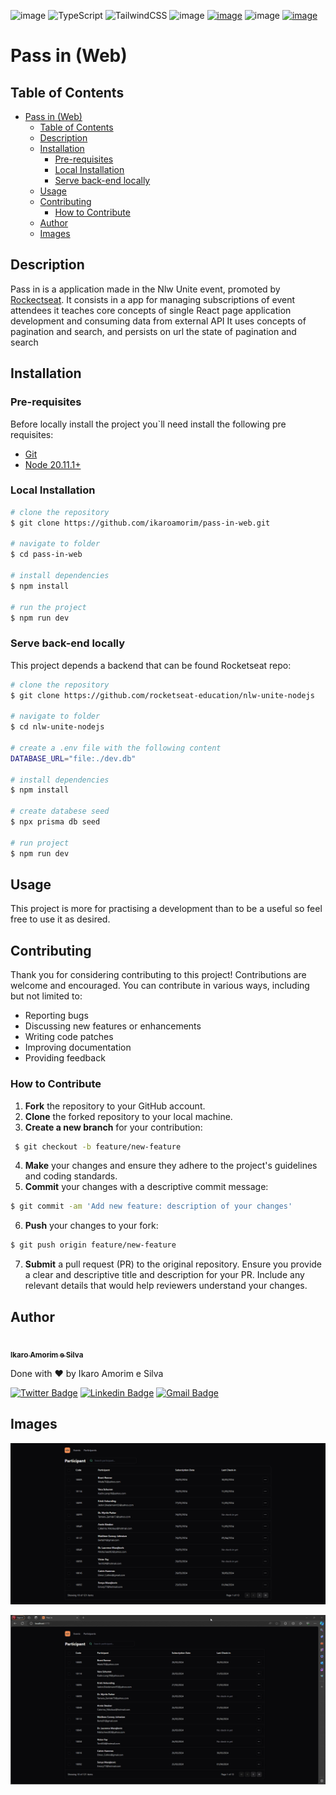 ![image](https://img.shields.io/badge/React-20232A?style=for-the-badge&logo=react&logoColor=61DAFB)
![TypeScript](https://img.shields.io/badge/typescript-%23007ACC.svg?style=for-the-badge&logo=typescript&logoColor=white)
![TailwindCSS](https://img.shields.io/badge/tailwindcss-%2338B2AC.svg?style=for-the-badge&logo=tailwind-css&logoColor=white)
![image](https://img.shields.io/github/repo-size/ikaroamorim/pass-in-web)
[![image](https://img.shields.io/github/last-commit/ikaroamorim/pass-in-web)](https://github.com/ikaroamorim/pass-in-web/commits/master)
![image](https://img.shields.io/badge/license-MIT-brightgreen)
[![image](https://img.shields.io/github/stars/ikaroamorim/pass-in-web?style=social)](https://github.com/ikaroamorim/pass-in-web/stargazers)

# Pass in (Web)

## Table of Contents

- [Pass in (Web)](#pass-in-web)
  - [Table of Contents](#table-of-contents)
  - [Description](#description)
  - [Installation](#installation)
    - [Pre-requisites](#pre-requisites)
    - [Local Installation](#local-installation)
    - [Serve back-end locally](#serve-back-end-locally)
  - [Usage](#usage)
  - [Contributing](#contributing)
    - [How to Contribute](#how-to-contribute)
  - [Author](#author)
  - [Images](#images)


## Description 
Pass in is a application made in the Nlw Unite event, promoted by [Rockectseat](https://www.rocketseat.com.br/).
It consists in a app for managing subscriptions of event attendees it teaches core concepts of single React page application development and consuming data from external API
It uses concepts of pagination and search, and persists on url the state of pagination and search


## Installation

### Pre-requisites

Before locally install the project you`ll need install the following pre requisites:
- [Git](https://git-scm.com)
- [Node 20.11.1+](https://nodejs.org/en/)

### Local Installation

```bash
# clone the repository
$ git clone https://github.com/ikaroamorim/pass-in-web.git

# navigate to folder
$ cd pass-in-web

# install dependencies
$ npm install

# run the project
$ npm run dev
```

### Serve back-end locally

This project depends a backend that can be found Rocketseat repo:
```bash
# clone the repository
$ git clone https://github.com/rocketseat-education/nlw-unite-nodejs

# navigate to folder
$ cd nlw-unite-nodejs

# create a .env file with the following content
DATABASE_URL="file:./dev.db"

# install dependencies
$ npm install

# create databese seed
$ npx prisma db seed

# run project
$ npm run dev
```

## Usage

This project is more for practising a development than to be a useful so feel free to use it as desired.

## Contributing

Thank you for considering contributing to this project! Contributions are welcome and encouraged. You can contribute in various ways, including but not limited to:

- Reporting bugs
- Discussing new features or enhancements
- Writing code patches
- Improving documentation
- Providing feedback

### How to Contribute

1. **Fork** the repository to your GitHub account.
2. **Clone** the forked repository to your local machine.
3. **Create a new branch** for your contribution:
  ```bash
   $ git checkout -b feature/new-feature
  ```
4. **Make** your changes and ensure they adhere to the project's guidelines and coding standards.
5. **Commit** your changes with a descriptive commit message:
  ```bash
  $ git commit -am 'Add new feature: description of your changes'
  ```
6. **Push** your changes to your fork:
  ```bash
  $ git push origin feature/new-feature
  ```
7. **Submit** a pull request (PR) to the original repository. Ensure you provide a clear and descriptive title and description for your PR. Include any relevant details that would help reviewers understand your changes.


## Author
<a href="https://www.linkedin.com/in/ikaroamorimesilva/">
 <img style="borderRadius: 50%;" src="https://github.com/ikaroamorim.png" width="100px;" alt=""/>
 <br />
 <sub><b>Ikaro Amorim e Silva</b></sub>
 </a>

Done with ❤️ by Ikaro Amorim e Silva

[![Twitter Badge](https://img.shields.io/badge/-@ikaroamorim-1ca0f1?style=flat-square&labelColor=1ca0f1&logo=twitter&logoColor=white&link=https://twitter.com/ikaroamorim)](https://twitter.com/ikaroamorim) [![Linkedin Badge](https://img.shields.io/badge/-Ikaro-blue?style=flat-square&logo=Linkedin&logoColor=white&link=https://www.linkedin.com/in/ikaroamorimesilva/)](https://www.linkedin.com/in/ikaroamorimesilva/) 
[![Gmail Badge](https://img.shields.io/badge/-ikaro.amorim@gmail.com-c14438?style=flat-square&logo=Gmail&logoColor=white&link=mailto:ikaro.amorim@gmail.com)](mailto:ikaro.amorim@gmail.com)

## Images

<p align="center">
   <img alt="Home" title="#Home" src="./githubAssets/appImage.png" width="640px">
</p>

<p align="center">
   <img alt="Home Browsing" title="#HomeBrowsing" src="./githubAssets/appImage2.gif" width="640px">
</p>

